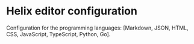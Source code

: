# Helix editor configuration

Configuration for the programming languages: [Markdown, JSON, HTML, CSS, JavaScript, TypeScript, Python, Go].
